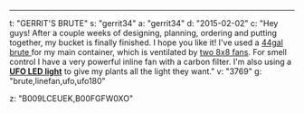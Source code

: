 ---
t: "GERRIT'S BRUTE"
s: "gerrit34"
a: "gerrit34"
d: "2015-02-02"
c: "Hey guys! After a couple weeks of designing, planning, ordering and putting together, my bucket is finally finished. I hope you like it! I've used a <a href='http://www.amazon.com/gp/product/B002ZF9C48/ref=as_li_tl?ie=UTF8&camp=1789&creative=390957&creativeASIN=B002ZF9C48&linkCode=as2&tag=spacbuck-20&linkId=7PNV6YQIC2C66NLF'>44gal brute </a>for my main container, which is ventilated by <a href='http://www.amazon.com/gp/product/B009OXDAWY/ref=as_li_tl?ie=UTF8&camp=1789&creative=390957&creativeASIN=B009OXDAWY&linkCode=as2&tag=spacbuck-20&linkId=M2CBY3Z47WIRW7XH'>two 8x8 fans</a>. For smell control I have a very powerful inline fan with a carbon filter. I'm also using a <strong><a href='https://amzn.to/36NO5zr'>UFO LED light</a></strong> to give my plants all the light they want.</strong>"
v: "3769"
g: "brute,linefan,ufo,ufo180"

z: "B009LCEUEK,B00FGFW0XO"

